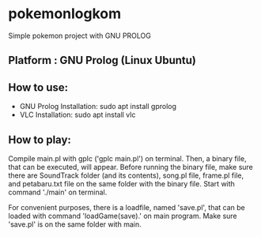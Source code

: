 # pokemonlogkom
Simple pokemon project with GNU PROLOG

## Platform : GNU Prolog (Linux Ubuntu)

## How to use:
- GNU Prolog
Installation: sudo apt install gprolog
- VLC
Installation: sudo apt install vlc

## How to play:
Compile main.pl with gplc ('gplc main.pl') on terminal. Then, a binary file, that can be executed, will appear. Before running the binary file, make sure there are SoundTrack folder (and its contents), song.pl file, frame.pl file, and petabaru.txt file on the same folder with the binary file. Start with command './main' on terminal.

For convenient purposes, there is a loadfile, named 'save.pl', that can be loaded with command 'loadGame(save).' on main program. Make sure 'save.pl' is on the same folder with main.